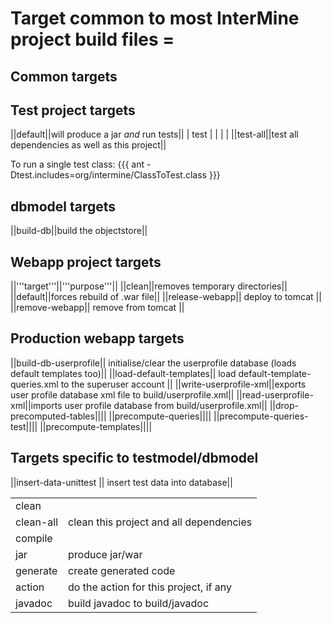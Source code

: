 # Target common to most InterMine project build files =

## Common targets

<table>
<tr>
<td>clean</td>
<td></td>
</tr>
<tr>
<td>clean-all</td>
<td>clean this project and all dependencies</td>
</tr>

<tr>
<td>compile</td>
<td></td>
</tr>

<tr>
<td>jar</td>
<td>produce jar/war</td>
</tr>

<tr>
<td>generate</td>
<td>create generated code</td>
</tr>

<tr>
<td>action</td>
<td>do the action for this project, if any</td>
</tr>

<tr>
<td>javadoc</td>
<td>build javadoc to build/javadoc</td>
</tr>


## Test project targets

||default||will produce a jar *and* run tests||
| test | | | |
||test-all||test all dependencies as well as this project||

To run a single test class:
{{{
ant -Dtest.includes=org/intermine/ClassToTest.class
}}}

## dbmodel targets

||build-db||build the objectstore||

## Webapp project targets 

||'''target'''||'''purpose'''||
||clean||removes temporary directories||
||default||forces rebuild of .war file||
||release-webapp|| deploy to tomcat ||
||remove-webapp|| remove from tomcat ||

## Production webapp targets 

||build-db-userprofile|| initialise/clear the userprofile database (loads default templates too)||
||load-default-templates|| load default-template-queries.xml to the superuser account ||
||write-userprofile-xml||exports user profile database xml file to build/userprofile.xml||
||read-userprofile-xml||imports user profile database from build/userprofile.xml||
||drop-precomputed-tables||||
||precompute-queries||||
||precompute-queries-test||||
||precompute-templates||||


## Targets specific to testmodel/dbmodel 

||insert-data-unittest || insert test data into database||

